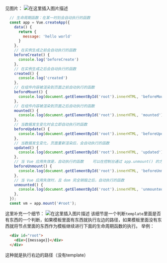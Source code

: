 ﻿见图片：
![在这里插入图片描述](https://img-blog.csdnimg.cn/20210601140126780.png?x-oss-process=image/watermark,type_ZmFuZ3poZW5naGVpdGk,shadow_10,text_aHR0cHM6Ly9ibG9nLmNzZG4ubmV0L3FxXzUyMjA3NzI4,size_16,color_FFFFFF,t_70#pic_center)

```javascript
  // 生命周期函数：在某一时刻会自动执行的函数
  const app = Vue.createApp({
    data() {
      return {
        message: 'hello world'
      }
    },
    // 在实例生成之前会自动执行的函数
    beforeCreate() {
      console.log('beforeCreate')
    },
    // 在实例生成之后会自动执行的函数
    created() {
      console.log('created')
    },
    // 在组件内容被渲染到页面之前自动执行的函数
    beforeMount() {
      console.log(document.getElementById('root').innerHTML, 'beforeMount')
    },
    // 在组件内容被渲染到页面之后自动执行的函数
    mounted() {
      console.log(document.getElementById('root').innerHTML, 'mounted')
    },
    // 当数据发生变化时会立即自动执行的函数
    beforeUpdate() {
      console.log(document.getElementById('root').innerHTML, 'beforeUpdate');
    },
    // 当数据发生变化，页面重新渲染后，会自动执行的函数
    updated() {
      console.log(document.getElementById('root').innerHTML, 'updated');
    },
    // 当 Vue 应用失效是，自动执行的函数    可以在控制台通过 app.unmount() 的方法使Vue失效
    beforeUnmount() {
      console.log(document.getElementById('root').innerHTML, 'beforeUnmount');
    },
    // 当 Vue 应用失效时，且 dom 完全销毁之后，自动执行的函数
    unmounted() {
      console.log(document.getElementById('root').innerHTML, 'unmounted');
    },
  });
  const vm = app.mount('#root');
```

这里补充一个细节：
![在这里插入图片描述](https://img-blog.csdnimg.cn/20210601142635509.png?x-oss-process=image/watermark,type_ZmFuZ3poZW5naGVpdGk,shadow_10,text_aHR0cHM6Ly9ibG9nLmNzZG4ubmV0L3FxXzUyMjA3NzI4,size_16,color_FFFFFF,t_70#pic_center)
该细节是一个判断`template`里面是否有东西的一个判断，如果模板里面有东西就执行左边的路径，如果模板里面没有东西就将节点里面的东西作为模板继续进行下面的生命周期函数的执行。
举例：

```html
  <div id="root">
    <div>{{message}}</div>
  </div>
```
这种就是执行右边的路径（没有template）
